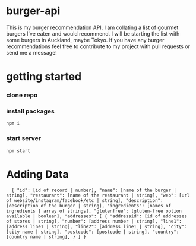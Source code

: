 # burger-api

This is my burger recommendation API.
I am collating a list of gourmet burgers I've eaten and would recommend.
I will be starting the list with some burgers in Auckland, maybe Tokyo. If you have any burger recommendations feel free to contribute to my project with pull requests or send me a message!

# getting started

### clone repo

### install packages

`npm i`

### start server

`npm start`

# Adding Data

`  {
    "id": [id of record | number],
    "name": [name of the burger | string],
    "restaurant": [name of the restaurant | string],
    "web": [url of website/instagram/facebook/etc | string],
    "description": [description of the burger | string],
    "ingredients": [names of ingredients | array of strings],
    "glutenfree": [gluten-free option available | boolean],
    "addresses": [
      {
        "addressid": [id of addresses of stores | string],
        "number": [address number | string],
        "line1": [address line1 | string],
        "line2": [address line1 | string],
        "city": [city name | string],
        "postcode": [postcode | string],
        "country": [country name | string],
      }
    ]
  }`
